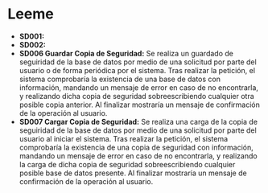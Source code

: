 # Leeme

* **SD001:** 
* **SD002:**
* **SD006 Guardar Copia de Seguridad:** Se realiza un guardado de seguiridad de la base de datos por medio de una solicitud por parte del usuario o de forma periódica por el sistema. Tras realizar la petición, el sistema comprobaría la existencia de una base de datos con información, mandando un mensaje de error en caso de no encontrarla, y realizando dicha copia de seguridad sobreescribiendo cualquier otra posible copia anterior. Al finalizar mostraría un mensaje de confirmación de la operación al usuario.
* **SD007 Cargar Copia de Seguridad:** Se realiza una carga de la copia de seguiridad de la base de datos por medio de una solicitud por parte del usuario al iniciar el sistema. Tras realizar la petición, el sistema comprobaría la existencia de una copia de seguridad con información, mandando un mensaje de error en caso de no encontrarla, y realizando la carga de dicha copia de seguridad sobreescribiendo cualquier posible base de datos presente. Al finalizar mostraría un mensaje de confirmación de la operación al usuario.
